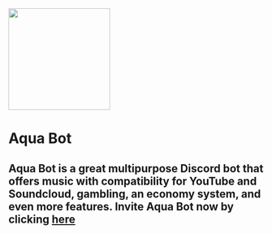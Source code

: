 <img src="./code/utils/AquaBot.png" width="200"/>

# Aqua Bot

## Aqua Bot is a great multipurpose Discord bot that offers music with compatibility for YouTube and Soundcloud, gambling, an economy system, and even more features. Invite Aqua Bot now by clicking [here]('https://discord.com/api/oauth2/authorize?client_id=889027125275922462&permissions=8&scope=bot%20applications.commands')
